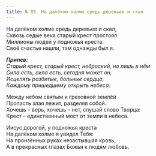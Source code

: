 ```yaml
---
title: № 89. На далёком холме средь деревьев и скал
---
```


На далёком холме средь деревьев и скал,  
Сквозь седые века старый крест простоял.  
Миллионы людей у подножья креста.  
Своё счастье нашли, там однажды был я.

*__Припев:__  
Старый крест, старый крест, неброский, но лишь в нём  
Сила есть, сила есть, сегодня может он,  
Исцелять разбитые, больные сердца,  
Каждому пришедшему открыть небеса.*

Между небом святым и греховной землёй  
Пропасть злая лежит, разделяя собой.  
Хочешь – верь, хочешь – нет, слушай слово Творца:  
Крест – единственный мост от земли в небеса.
 
Иисус дорогой, у подножья креста  
На далёком холме я увидел Тебя:  
На пронзённых руках незастывшая кровь,   
А в прекрасных глазах Божья к людям любовь.
